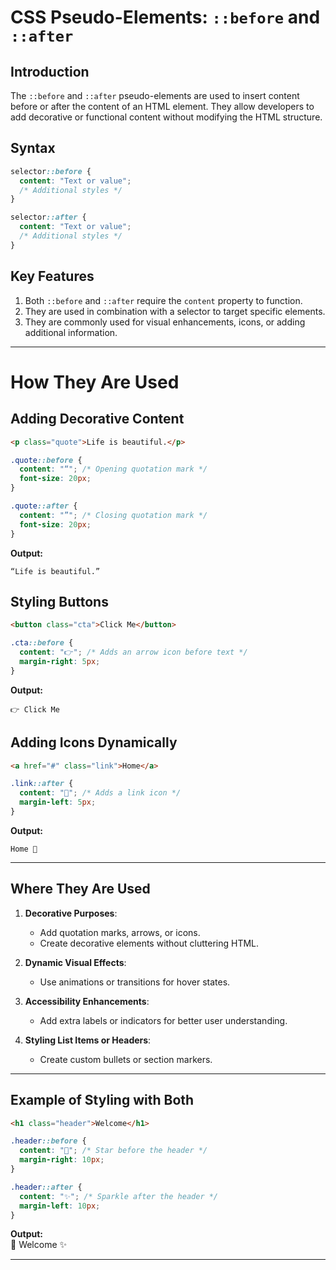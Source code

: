 # CSS Pseudo-Elements: `::before` and `::after`

## Introduction  
The `::before` and `::after` pseudo-elements are used to insert content before or after the content of an HTML element. They allow developers to add decorative or functional content without modifying the HTML structure.

## Syntax  
```css
selector::before {
  content: "Text or value";
  /* Additional styles */
}

selector::after {
  content: "Text or value";
  /* Additional styles */
}
```

## Key Features  
1. Both `::before` and `::after` require the `content` property to function.  
2. They are used in combination with a selector to target specific elements.  
3. They are commonly used for visual enhancements, icons, or adding additional information.

---

# How They Are Used  

## Adding Decorative Content  
```html
<p class="quote">Life is beautiful.</p>
```

```css
.quote::before {
  content: "“"; /* Opening quotation mark */
  font-size: 20px;
}

.quote::after {
  content: "”"; /* Closing quotation mark */
  font-size: 20px;
}
```
**Output:**  
```
“Life is beautiful.”
```

## Styling Buttons  
```html
<button class="cta">Click Me</button>
```

```css
.cta::before {
  content: "👉"; /* Adds an arrow icon before text */
  margin-right: 5px;
}
```
**Output:**  
```
👉 Click Me
```

## Adding Icons Dynamically  
```html
<a href="#" class="link">Home</a>
```

```css
.link::after {
  content: "🔗"; /* Adds a link icon */
  margin-left: 5px;
}
```
**Output:**  
```
Home 🔗
```

---

## Where They Are Used  

1. **Decorative Purposes**:  
   - Add quotation marks, arrows, or icons.  
   - Create decorative elements without cluttering HTML.

2. **Dynamic Visual Effects**:  
   - Use animations or transitions for hover states.  

3. **Accessibility Enhancements**:  
   - Add extra labels or indicators for better user understanding.  

4. **Styling List Items or Headers**:  
   - Create custom bullets or section markers.  

---

## Example of Styling with Both  
```html
<h1 class="header">Welcome</h1>
```

```css
.header::before {
  content: "🌟"; /* Star before the header */
  margin-right: 10px;
}

.header::after {
  content: "✨"; /* Sparkle after the header */
  margin-left: 10px;
}
```

**Output:**  
🌟 Welcome ✨

---